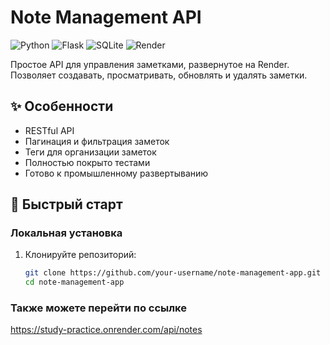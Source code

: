 # Note Management API

![Python](https://img.shields.io/badge/Python-3.14%2B-blue)
![Flask](https://img.shields.io/badge/Flask-2.3%2B-lightgrey)
![SQLite](https://img.shields.io/badge/SQLite-3-green)
![Render](https://img.shields.io/badge/Deployed%20on-Render-46d3ff)

Простое API для управления заметками, развернутое на Render. Позволяет создавать, просматривать, обновлять и удалять заметки.

## ✨ Особенности

- RESTful API
- Пагинация и фильтрация заметок
- Теги для организации заметок
- Полностью покрыто тестами
- Готово к промышленному развертыванию

## 🚀 Быстрый старт

### Локальная установка

1. Клонируйте репозиторий:
   ```bash
   git clone https://github.com/your-username/note-management-app.git
   cd note-management-app

### Также можете перейти по ссылке
  https://study-practice.onrender.com/api/notes
